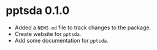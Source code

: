 # pptsda 0.1.0

* Added a `NEWS.md` file to track changes to the package.
* Create website for `pptsda`.
* Add some documentation for `pptsda`.
